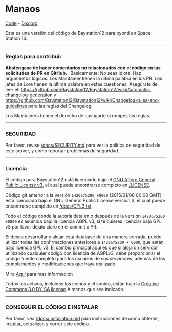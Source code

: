 # Manaos

[Code](https://github.com/Foxterosa/BoH-Bay) - [Discord](https://discord.com/invite/Cp8httq)

Esta es una versión del código de Baystation12 para byond en Space Station 13.

---

### Reglas para contribuir

**Absténgase de hacer comentarios no relacionados con el código en las solicitudes de PR en GitHub.**
-Basicamente:
No seas idiota.
Haz argumentos lógicos.
Los Maintainer tienen la última palabra en los PR.
Los jefes de Lore tienen la última palabra en estas cuestiones.
Asegúrate de leer el: https://github.com/Baystation12/Baystation12/wiki/Automatic-changelog-generation y https://github.com/Baystation12/Baystation12/wiki/Changelog-rules-and-guidelines para las reglas del Changelog.


Los Maintainers tienen el derecho de castigarte si rompes las reglas.


---

### SEGURIDAD

Por favor, revise [/docs/SECURITY.md](/docs/SECURITY.md) para ver la política de seguridad de este server, y como reportar problemas de seguridad.

---

### Licencia

El código para Baystation12 está licenciado bajo el [GNU Affero General Public License v3](http://www.gnu.org/licenses/agpl.html), el cual puede encontrarse completo en [/LICENSE](/LICENSE).

Código git anterior a la versión `1420675200 +0000` (2015/01/08 00:00 GMT) está licenciado bajo el GNU General Public License version 3, el cual puede encontrarse completo en [/docs/GPL3.txt](/docs/GPL3.txt)

Todo el código donde la autoría data en o después de la versión `1420675200 +0000` es asumida bajo la licencia AGPL v3, si te quieres licenciar bajo GPL v3 por favor dejalo claro en el commit o PR.

Si desea desarrollar y alojar esta database de una manera cerrada, puede utilizar todas las confirmaciones anteriores a `1420675200 + 0000`, que están bajo licencia GPL v3. El cambio principal aquí es que si aloja un servidor utilizando cualquier código con licencia de AGPLv3, debe proporcionar el código fuente completo para los usuarios de sus servidores, además de los complementos y modificaciones que haya realizado.

Mira [Aqui](https://www.gnu.org/licenses/why-affero-gpl.html) para mas información

Todos los activos, incluidos los iconos y el sonido, están bajo la [Creative Commons 3.0 BY-SA license](http://creativecommons.org/licenses/by-sa/3.0/) A menos que sea indicado.

---

### CONSEGUIR EL CÓDIGO E INSTALAR
Por favor, vea [/docs/installation.md](/docs/installation.md) para instrucciones de como obtener, instalar, actualizar, y correr este código.
